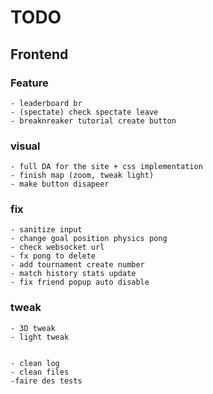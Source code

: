 

# TODO



## Frontend


 ### Feature

    - leaderboard br
    - (spectate) check spectate leave
    - breaknreaker tutorial create button

 ### visual
    - full DA for the site + css implementation
    - finish map (zoom, tweak light)
    - make button disapeer


 ### fix
    - sanitize input
    - change goal position physics pong
    - check websocket url
    - fx pong to delete
    - add tournament create number
    - match history stats update 
    - fix friend popup auto disable

### tweak
    - 3D tweak
    - light tweak


    - clean log
    - clean files
    -faire des tests
